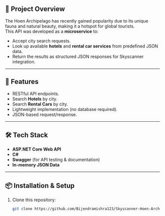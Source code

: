 ## 📖 Project Overview
The Hoen Archipelago has recently gained popularity due to its unique fauna and natural beauty, making it a hotspot for global tourists.  
This API was developed as a **microservice** to:
- Accept city search requests.
- Look up available **hotels** and **rental car services** from predefined JSON data.
- Return the results as structured JSON responses for Skyscanner integration.

---

## 🚀 Features
- RESTful API endpoints.
- Search **Hotels** by city.
- Search **Rental Cars** by city.
- Lightweight implementation (no database required).
- JSON-based request/response.

---

## 🛠️ Tech Stack
- **ASP.NET Core Web API**
- **C#**
- **Swagger** (for API testing & documentation)
- **In-memory JSON Data**

---

## 📦 Installation & Setup
1. Clone this repository:
   ```bash
   git clone https://github.com/Bijendramishra123/Skyscanner-Hoen-Archipelago-Travel-API.git
